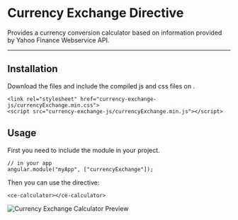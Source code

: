 # Currency Exchange Directive

Provides a currency conversion calculator based on information provided by Yahoo Finance Webservice API.

***

## Installation

Download the files and include the compiled js and css files on **<head>**. 

```
<link rel="stylesheet" href="currency-exchange-js/currencyExchange.min.css">
<script src="currency-exchange-js/currencyExchange.min.js"></script>

```

## Usage

First you need to include the module in your project.

```
// in your app
angular.module("myApp", ["currencyExchange"]);
```

Then you can use the directive:

```
<ce-calculator></ce-calculator>
```

![Currency Exchange Calculator Preview](https://cdn.pbrd.co/images/vxT1YlbC3.jpg)
